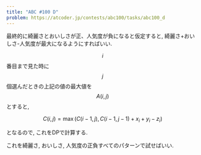 ```yaml
---
title: "ABC #100 D"
problem: https://atcoder.jp/contests/abc100/tasks/abc100_d
---
```

最終的に綺麗さとおいしさが正、人気度が負になると仮定すると, 綺麗さ+おいしさ-人気度が最大になるようにすればいい.

$$ i $$ 番目まで見た時に $$ j $$ 個選んだときの上記の値の最大値を $$ A(i, j) $$ とすると,

$$
C(i, j) = \max(C(i-1, j), C(i-1, j-1)+x_i+y_i-z_i)
$$

となるので, これをDPで計算する.

これを綺麗さ, おいしさ, 人気度の正負すべてのパターンで試せばいい.
